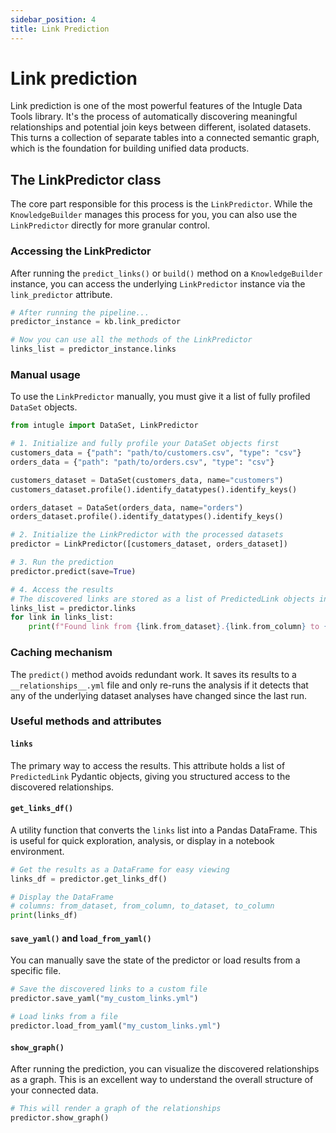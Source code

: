 ```yaml
---
sidebar_position: 4
title: Link Prediction
---
```


# Link prediction

Link prediction is one of the most powerful features of the Intugle Data Tools library. It's the process of automatically discovering meaningful relationships and potential join keys between different, isolated datasets. This turns a collection of separate tables into a connected semantic graph, which is the foundation for building unified data products.

## The LinkPredictor class

The core part responsible for this process is the `LinkPredictor`. While the `KnowledgeBuilder` manages this process for you, you can also use the `LinkPredictor` directly for more granular control.

### Accessing the LinkPredictor

After running the `predict_links()` or `build()` method on a `KnowledgeBuilder` instance, you can access the underlying `LinkPredictor` instance via the `link_predictor` attribute.

```python
# After running the pipeline...
predictor_instance = kb.link_predictor

# Now you can use all the methods of the LinkPredictor
links_list = predictor_instance.links
```

### Manual usage

To use the `LinkPredictor` manually, you must give it a list of fully profiled `DataSet` objects.

```python
from intugle import DataSet, LinkPredictor

# 1. Initialize and fully profile your DataSet objects first
customers_data = {"path": "path/to/customers.csv", "type": "csv"}
orders_data = {"path": "path/to/orders.csv", "type": "csv"}

customers_dataset = DataSet(customers_data, name="customers")
customers_dataset.profile().identify_datatypes().identify_keys()

orders_dataset = DataSet(orders_data, name="orders")
orders_dataset.profile().identify_datatypes().identify_keys()

# 2. Initialize the LinkPredictor with the processed datasets
predictor = LinkPredictor([customers_dataset, orders_dataset])

# 3. Run the prediction
predictor.predict(save=True)

# 4. Access the results
# The discovered links are stored as a list of PredictedLink objects in the `links` attribute
links_list = predictor.links
for link in links_list:
    print(f"Found link from {link.from_dataset}.{link.from_column} to {link.to_dataset}.{link.to_column}")
```

### Caching mechanism

The `predict()` method avoids redundant work. It saves its results to a `__relationships__.yml` file and only re-runs the analysis if it detects that any of the underlying dataset analyses have changed since the last run.

### Useful methods and attributes

#### `links`

The primary way to access the results. This attribute holds a list of `PredictedLink` Pydantic objects, giving you structured access to the discovered relationships.

#### `get_links_df()`

A utility function that converts the `links` list into a Pandas DataFrame. This is useful for quick exploration, analysis, or display in a notebook environment.

```python
# Get the results as a DataFrame for easy viewing
links_df = predictor.get_links_df()

# Display the DataFrame
# columns: from_dataset, from_column, to_dataset, to_column
print(links_df)
```

#### `save_yaml()` and `load_from_yaml()`

You can manually save the state of the predictor or load results from a specific file.

```python
# Save the discovered links to a custom file
predictor.save_yaml("my_custom_links.yml")

# Load links from a file
predictor.load_from_yaml("my_custom_links.yml")
```

#### `show_graph()`

After running the prediction, you can visualize the discovered relationships as a graph. This is an excellent way to understand the overall structure of your connected data.

```python
# This will render a graph of the relationships
predictor.show_graph()
```
